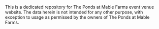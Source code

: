 This is a dedicated repository for The Ponds at Mable Farms event venue website. The data herein is not intended for any other purpose, with exception to usage as permissed by the owners of The Ponds at Mable Farms.